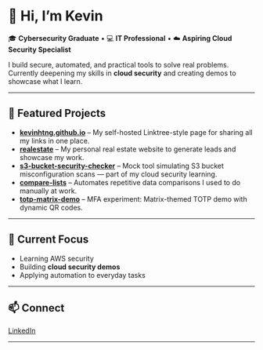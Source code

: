 # 👋 Hi, I’m Kevin  

🎓 **Cybersecurity Graduate** • 💻 **IT Professional** • ☁️ **Aspiring Cloud Security Specialist**

I build secure, automated, and practical tools to solve real problems.  
Currently deepening my skills in **cloud security** and creating demos to showcase what I learn.

---

## 🔹 Featured Projects

- **[kevinhtng.github.io](https://kevinhtng.github.io)** – My self-hosted Linktree-style page for sharing all my links in one place.  
- **[realestate](https://github.com/kevinhtng/realestate)** – My personal real estate website to generate leads and showcase my work.  
- **[s3-bucket-security-checker](https://github.com/kevinhtng/s3-bucket-security-checker)** – Mock tool simulating S3 bucket misconfiguration scans — part of my cloud security learning.  
- **[compare-lists](https://github.com/kevinhtng/compare-lists)** – Automates repetitive data comparisons I used to do manually at work.  
- **[totp-matrix-demo](https://github.com/kevinhtng/totp-matrix-demo)** – MFA experiment: Matrix-themed TOTP demo with dynamic QR codes.

---

## 🚀 Current Focus  
- Learning AWS security  
- Building **cloud security demos**  
- Applying automation to everyday tasks  

---

## 📫 Connect  
[LinkedIn](https://www.linkedin.com/in/kevinhtnguyen/)

---
